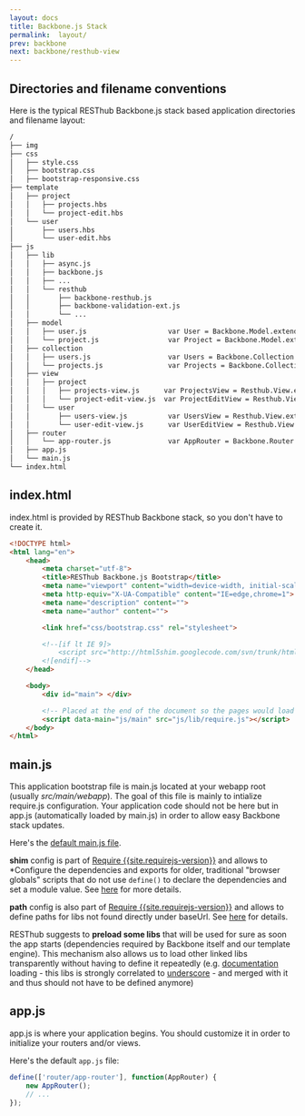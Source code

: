 ```yaml
---
layout: docs
title: Backbone.js Stack
permalink:  layout/
prev: backbone
next: backbone/resthub-view
---
```


<div class="toc"></div>

## Directories and filename conventions

Here is the typical RESThub Backbone.js stack based application directories and filename layout:

```bash
/
├── img
├── css
│   ├── style.css
│   ├── bootstrap.css
│   ├── bootstrap-responsive.css
├── template
│   ├── project
│   │   ├── projects.hbs
│   │   └── project-edit.hbs
│   └── user
│       ├── users.hbs
│       └── user-edit.hbs
├── js
│   ├── lib
│   │   ├── async.js
│   │   ├── backbone.js
│   │   ├── ...
│   │   └── resthub
│   │       ├── backbone-resthub.js
│   │       ├── backbone-validation-ext.js
│   │       └── ...
│   ├── model
│   │   ├── user.js                    var User = Backbone.Model.extend(...); return User;
│   │   └── project.js                 var Project = Backbone.Model.extend(...); return Project;
│   ├── collection
│   │   ├── users.js                   var Users = Backbone.Collection.extend(...); return Users;
│   │   └── projects.js                var Projects = Backbone.Collection.extend(...); return Projects;
│   ├── view
│   │   ├── project
│   │   │   ├── projects-view.js      var ProjectsView = Resthub.View.extend(...); return ProjectsView;
│   │   │   └── project-edit-view.js  var ProjectEditView = Resthub.View.extend(...); return ProjectEditView;
│   │   └── user
│   │       ├── users-view.js          var UsersView = Resthub.View.extend(...); return UsersView;
│   │       └── user-edit-view.js      var UserEditView = Resthub.View.extend(...); return UserEditView;
│   ├── router
│   │   └── app-router.js              var AppRouter = Backbone.Router.extend(...); return AppRouter;
│   ├── app.js
│   └── main.js
└── index.html
```

## index.html

index.html is provided by RESThub Backbone stack, so you don't have to create it.

```html
<!DOCTYPE html>
<html lang="en">
    <head>
        <meta charset="utf-8">
        <title>RESThub Backbone.js Bootstrap</title>
        <meta name="viewport" content="width=device-width, initial-scale=1.0">
        <meta http-equiv="X-UA-Compatible" content="IE=edge,chrome=1">
        <meta name="description" content="">
        <meta name="author" content="">

        <link href="css/bootstrap.css" rel="stylesheet">

        <!--[if lt IE 9]>
            <script src="http://html5shim.googlecode.com/svn/trunk/html5.js"></script>
        <![endif]-->
    </head>

    <body>
        <div id="main"> </div>

        <!-- Placed at the end of the document so the pages would load faster -->
        <script data-main="js/main" src="js/lib/require.js"></script>
    </body>
</html>
```

## main.js

This application bootstrap file is main.js located at your webapp root (usually *src/main/webapp*).
The goal of this file is mainly to intialize require.js configuration. Your application code should not be here but in app.js
(automatically loaded by main.js) in order to allow easy Backbone stack updates.

Here's the [default main.js file](https://github.com/resthub/resthub-backbone-stack/blob/master/js/main.js).

**shim** config is part of [Require {{site.requirejs-version}}](http://requirejs.org/docs/api.html) and
allows to *Configure the dependencies and exports for older, traditional "browser globals" scripts that do not use `define()`
to declare the dependencies and set a module value. See [here](http://requirejs.org/docs/api.html#config-shim) for more details.

**path** config is also part of [Require {{site.requirejs-version}}](http://requirejs.org/docs/api.html) and allows to define
paths for libs not found directly under baseUrl. See [here](http://requirejs.org/docs/api.html#config-paths) for details.

RESThub suggests to **preload some libs** that will be used for sure as soon the app starts (dependencies required by
Backbone itself and our template engine). This mechanism also allows us to load other linked libs transparently without
having to define it repeatedly (e.g. [documentation](https://github.com/epeli/underscore.string#readme)
loading - this libs is strongly correlated to [underscore](http://documentcloud.github.com/underscore/) -
and merged with it and thus should not have to be defined anymore)

## app.js

app.js is where your application begins. You should customize it in order to initialize your routers and/or views.

Here's the default `app.js` file:

```javascript
define(['router/app-router'], function(AppRouter) {
    new AppRouter();
    // ...
});
```